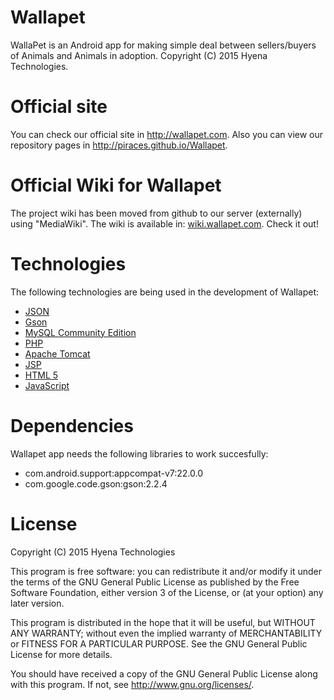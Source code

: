 # Wallapet
WallaPet is an Android app for making simple deal between sellers/buyers of Animals and Animals in adoption.
Copyright (C) 2015 Hyena Technologies.

# Official site
You can check our official site in http://wallapet.com.
Also you can view our repository pages in http://piraces.github.io/Wallapet.

# Official Wiki for Wallapet
The project wiki has been moved from github to our server (externally) using "MediaWiki".
The wiki is available in: [wiki.wallapet.com](http://wiki.wallapet.com/).
Check it out!

# Technologies
The following technologies are being used in the development of Wallapet:
- [JSON](http://json.org/)
- [Gson](https://code.google.com/p/google-gson/)
- [MySQL Community Edition](https://www.mysql.com/products/community/)
- [PHP](https://php.net/)
- [Apache Tomcat](https://tomcat.apache.org/)
- [JSP](http://www.oracle.com/technetwork/java/javaee/jsp/index.html)
- [HTML 5](http://www.w3.org/TR/html5/)
- [JavaScript](https://en.wikipedia.org/wiki/JavaScript)

# Dependencies
Wallapet app needs the following libraries to work succesfully:
- com.android.support:appcompat-v7:22.0.0
- com.google.code.gson:gson:2.2.4

# License
Copyright (C) 2015 Hyena Technologies

This program is free software: you can redistribute it and/or modify
it under the terms of the GNU General Public License as published by
the Free Software Foundation, either version 3 of the License, or
(at your option) any later version.

This program is distributed in the hope that it will be useful,
but WITHOUT ANY WARRANTY; without even the implied warranty of
MERCHANTABILITY or FITNESS FOR A PARTICULAR PURPOSE.  See the
GNU General Public License for more details.

You should have received a copy of the GNU General Public License
along with this program.  If not, see <http://www.gnu.org/licenses/>.
